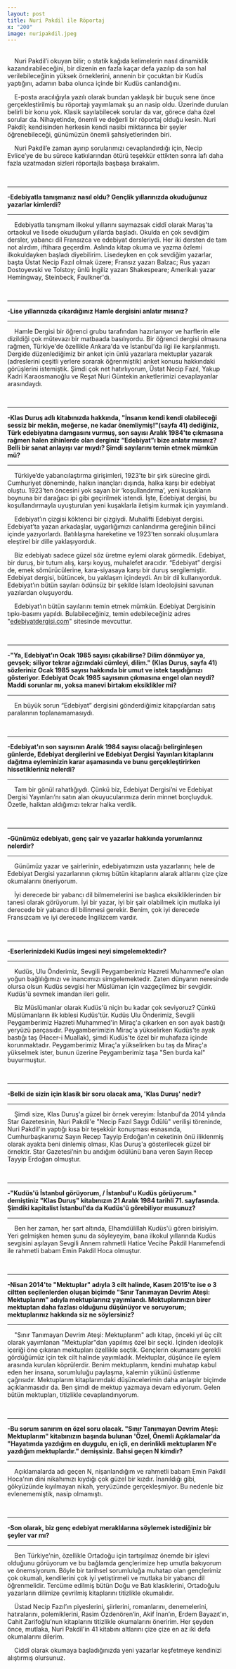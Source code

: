 ```yaml
---
layout: post
title: Nuri Pakdil ile Röportaj
x: "200"
image: nuripakdil.jpeg
---
```

<br/>
&nbsp;&nbsp;&nbsp;&nbsp;Nuri Pakdil’i okuyan bilir; o statik kağıda kelimelerin nasıl dinamiklik kazandırabileceğini, bir dizenin en fazla kaçar defa yazılıp da son hal verilebileceğinin yüksek örneklerini, annenin bir çocuktan bir Kudüs yaptığını, adamın baba olunca içinde bir Kudüs canlandığını.

&nbsp;&nbsp;&nbsp;&nbsp;E-posta aracılığıyla yazılı olarak bundan yaklaşık bir buçuk sene önce gerçekleştirilmiş bu röportajı yayımlamak şu an nasip oldu. Üzerinde durulan belirli bir konu yok. Klasik sayılabilecek sorular da var, görece daha özel sorular da. Nihayetinde, önemli ve değerli bir röportaj olduğu kesin. Nuri Pakdil; kendisinden herkesin kendi nasibi miktarınca bir şeyler öğrenebileceği, günümüzün önemli şahsiyetlerinden biri.

&nbsp;&nbsp;&nbsp;&nbsp;Nuri Pakdil’e zaman ayırıp sorularımızı cevaplandırdığı için, Necip Evlice’ye de bu sürece katkılarından ötürü teşekkür ettikten sonra lafı daha fazla uzatmadan sizleri röportajla başbaşa bırakalım.

<br/>

---

__-Edebiyatla tanışmanız nasıl oldu? Gençlik yıllarınızda okuduğunuz yazarlar kimlerdi?__

___

&nbsp;&nbsp;&nbsp;&nbsp;Edebiyatla tanışmam ilkokul yıllarını saymazsak ciddî olarak Maraş'ta ortaokul ve lisede okuduğum yıllarda başladı. Okulda en çok sevdiğim dersler, yabancı dil Fransızca ve edebiyat dersleriydi. Her iki dersten de tam not alırdım, iftihara geçerdim. Aslında kitap okuma ve yazma özlemi ilkokuldayken başladı diyebilirim.
Lisedeyken en çok sevdiğim yazarlar, başta Üstat Necip Fazıl olmak üzere; Fransız yazarı Balzac; Rus yazarı Dostoyevski ve Tolstoy; ünlü İngiliz yazarı Shakespeare; Amerikalı yazar Hemingway, Steinbeck, Faulkner'dı.

<br/>

___

__-Lise yıllarınızda çıkardığınız Hamle dergisini anlatır mısınız?__

___

&nbsp;&nbsp;&nbsp;&nbsp;Hamle Dergisi bir öğrenci grubu tarafından hazırlanıyor ve harflerin elle dizildiği çok mütevazı bir matbaada basılıyordu. Bir öğrenci dergisi olmasına rağmen, Türkiye'de özellikle Ankara'da ve İstanbul'da ilgi ile karşılanmıştı. Dergide düzenlediğimiz bir anket için ünlü yazarlara mektuplar yazarak (adreslerini çeşitli yerlere sorarak öğrenmiştik) anket konusu hakkındaki görüşlerini istemiştik. Şimdi çok net hatırlıyorum, Üstat Necip Fazıl, Yakup Kadri Karaosmanoğlu ve Reşat Nuri Güntekin anketlerimizi cevaplayanlar arasındaydı.

<br/>

___

__-Klas Duruş adlı kitabınızda hakkında, "İnsanın kendi kendi olabileceği sessiz bir mekân, meğerse, ne kadar önemliymiş!"(sayfa 41) dediğiniz, Türk edebiyatına damgasını vurmuş, son sayısı Aralık 1984'te çıkmasına rağmen halen zihinlerde olan derginiz “Edebiyat”ı bize anlatır mısınız? Belli bir sanat anlayışı var mıydı? Şimdi sayılarını temin etmek mümkün mü?__

___

&nbsp;&nbsp;&nbsp;&nbsp;Türkiye’de yabancılaştırma girişimleri, 1923’te bir şirk sürecine girdi. Cumhuriyet döneminde, halkın inançları dışında, halka karşı bir edebiyat oluştu. 1923’ten öncesini yok sayan bir ‘koşullandırma’, yeni kuşakların boynuna bir darağacı ipi gibi geçirilmek istendi. İşte, Edebiyat dergisi, bu koşullandırmayla uyuşturulan yeni kuşaklarla iletişim kurmak için yayımlandı.

&nbsp;&nbsp;&nbsp;&nbsp;Edebiyat’ın çizgisi köktenci bir çizgiydi. Muhalifti Edebiyat dergisi. Edebiyat’ta yazan arkadaşlar, uygarlığımızı canlandırma gereğinin bilinci içinde yazıyorlardı. Batılılaşma hareketine ve 1923’ten sonraki oluşumlara eleştirel bir dille yaklaşıyorduk.

&nbsp;&nbsp;&nbsp;&nbsp;Biz edebiyatı sadece güzel söz üretme eylemi olarak görmedik. Edebiyat, bir duruş, bir tutum alış, karşı koyuş, muhalefet aracıdır. “Edebiyat” dergisi de, emek sömürücülerine, kara-siyasaya karşı bir duruş sergilemiştir. Edebiyat dergisi, bütüncek, bu yaklaşım içindeydi. Arı bir dil kullanıyorduk. Edebiyat’ın bütün sayıları ödünsüz bir şekilde İslam İdeolojisini savunan yazılardan oluşuyordu.

&nbsp;&nbsp;&nbsp;&nbsp;Edebiyat’ın bütün sayılarını temin etmek mümkün. Edebiyat Dergisinin tıpkı-basımı yapıldı. Bulabileceğiniz, temin edebileceğiniz adres "<a href="http://edebiyatdergisi.com" target="_blank">edebiyatdergisi.com</a>" sitesinde mevcuttur.

<br/>

___

__-"Ya, Edebiyat'ın Ocak 1985 sayısı çıkabilirse? Dilim dönmüyor ya, gevşek; siliyor tekrar ağzımdaki cümleyi, dilim." (Klas Duruş, sayfa 41) sözleriniz Ocak 1985 sayısı hakkında bir umut ve istek taşıdığınızı gösteriyor. Edebiyat Ocak 1985 sayısının çıkmasına engel olan neydi? Maddi sorunlar mı, yoksa manevi birtakım eksiklikler mi?__

___

&nbsp;&nbsp;&nbsp;&nbsp;En büyük sorun “Edebiyat” dergisini gönderdiğimiz kitapçılardan satış paralarının toplanamamasıydı.

<br/>

___

__-Edebiyat'ın son sayısının Aralık 1984 sayısı olacağı belirginleşen günlerde, Edebiyat dergilerini ve Edebiyat Dergisi Yayınları kitaplarını dağıtma eyleminizin karar aşamasında ve bunu gerçekleştirirken hissetikleriniz nelerdi?__

___

&nbsp;&nbsp;&nbsp;&nbsp;Tam bir gönül rahatlığıydı. Çünkü biz, Edebiyat Dergisi’ni ve Edebiyat Dergisi Yayınları’nı satın alan okuyucularımıza derin minnet borçluyduk. Özetle, halktan aldığımızı tekrar halka verdik.

<br/>

___

__-Günümüz edebiyatı, genç şair ve yazarlar hakkında yorumlarınız nelerdir?__

___

&nbsp;&nbsp;&nbsp;&nbsp;Günümüz yazar ve şairlerinin, edebiyatımızın usta yazarlarını; hele de Edebiyat Dergisi yazarlarının çıkmış bütün kitaplarını alarak altlarını çize çize okumalarını öneriyorum.

&nbsp;&nbsp;&nbsp;&nbsp;İyi derecede bir yabancı dil bilmemelerini ise başlıca eksikliklerinden bir tanesi olarak görüyorum. İyi bir yazar, iyi bir şair olabilmek için mutlaka iyi derecede bir yabancı dil bilinmesi gerekir. Benim, çok iyi derecede Fransızcam ve iyi derecede İngilizcem vardır.

<br/>

___

__-Eserlerinizdeki Kudüs imgesi neyi simgelemektedir?__

___

&nbsp;&nbsp;&nbsp;&nbsp;Kudüs, Ulu Önderimiz, Sevgili Peygamberimiz Hazreti Muhammed'e olan yoğun bağlılığımızı ve inancımızı simgelemektedir. Zaten dünyanın neresinde olursa olsun Kudüs sevgisi her Müslüman için vazgeçilmez bir sevgidir. Kudüs'ü sevmek imandan ileri gelir.

&nbsp;&nbsp;&nbsp;&nbsp;Biz Müslümanlar olarak Kudüs'ü niçin bu kadar çok seviyoruz? Çünkü Müslümanların ilk kıblesi Kudüs'tür. Kudüs Ulu Önderimiz, Sevgili Peygamberimiz Hazreti Muhammed'in Miraç'a çıkarken en son ayak bastığı yeryüzü parçasıdır. Peygamberimizin Miraç'a yükselirken Kudüs'te ayak bastığı taş (Hacer-i Muallak), şimdi Kudüs'te özel bir muhafaza içinde korunmaktadır. Peygamberimiz Miraç'a yükselirken bu taş da Miraç'a yükselmek ister, bunun üzerine Peygamberimiz taşa "Sen burda kal" buyurmuştur.

<br/>

___

__-Belki de sizin için klasik bir soru olacak ama, 'Klas Duruş' nedir?__

___

&nbsp;&nbsp;&nbsp;&nbsp;Şimdi size, Klas Duruş'a güzel bir örnek vereyim: İstanbul'da 2014 yılında Star Gazetesinin, Nuri Pakdil'e "Necip Fazıl Saygı Ödülü" verilişi töreninde, Nuri Pakdil'in yaptığı kısa bir teşekkür konuşması esnasında, Cumhurbaşkanımız Sayın Recep Tayyip Erdoğan'ın ceketinin önü iliklenmiş olarak ayakta beni dinlemiş olması, Klas Duruş'a gösterilecek güzel bir örnektir. Star Gazetesi’nin bu andığım ödülünü bana veren Sayın Recep Tayyip Erdoğan olmuştur.

<br/>

___

__-"Kudüs'ü İstanbul görüyorum, / İstanbul'u Kudüs görüyorum." demiştiniz "Klas Duruş" kitabınızın 21 Aralık 1984 tarihli 71. sayfasında. Şimdiki kapitalist İstanbul'da da Kudüs'ü görebiliyor musunuz?__

___

&nbsp;&nbsp;&nbsp;&nbsp;Ben her zaman, her şart altında, Elhamdülillah Kudüs'ü gören birisiyim. Yeri gelmişken hemen şunu da söyleyeyim, bana ilkokul yıllarında Kudüs sevgisini aşılayan Sevgili Annem rahmetli Hatice Vecihe Pakdil Hanımefendi ile rahmetli babam Emin Pakdil Hoca olmuştur.

<br/>

___

__-Nisan 2014'te "Mektuplar" adıyla 3 cilt halinde, Kasım 2015'te ise o 3 ciltten seçilenlerden oluşan biçimde "Sınır Tanımayan Devrim Ateşi: Mektuplarım" adıyla mektuplarınız yayımlandı. Mektuplarınızın birer mektuptan daha fazlası olduğunu düşünüyor ve soruyorum; mektuplarınız hakkında siz ne söylersiniz?__

___

&nbsp;&nbsp;&nbsp;&nbsp;"Sınır Tanımayan Devrim Ateşi: Mektuplarım" adlı kitap, önceki yıl üç cilt olarak yayımlanan "Mektuplar"dan yapılmış özel bir seçki. İçinden ideolojik içeriği öne çıkaran mektupları özellikle seçtik. Gençlerin okumasını gerekli gördüğümüz için tek cilt halinde yayımladık.
Mektuplar, düşünce ile eylem arasında kurulan köprülerdir. Benim mektuplarım, kendini muhatap kabul eden her insana, sorumluluğu paylaşma, kalemin yükünü üstlenme çağrısıdır. Mektuplarım kitaplarımdaki düşüncelerimin daha anlaşılır biçimde açıklanmasıdır da. Ben şimdi de mektup yazmaya devam ediyorum. Gelen bütün mektupları, titizlikle cevaplandırıyorum.

<br/>

___

__-Bu sorum sanırım en özel soru olacak. "Sınır Tanımayan Devrim Ateşi: Mektuplarım" kitabınızın başında bulunan 'Özel, Önemli Açıklamalar'da "Hayatımda yazdığım en duygulu, en içli, en derinlikli mektuplarım N'e yazdığım mektuplardır." demişsiniz. Bahsi geçen N kimdir?__

___

&nbsp;&nbsp;&nbsp;&nbsp;Açıklamalarda adı geçen N, nişanlandığım ve rahmetli babam Emin Pakdil Hoca'nın dini nikahımızı kıydığı çok güzel bir kızdır. İnanıldığı gibi, gökyüzünde kıyılmayan nikah, yeryüzünde gerçekleşmiyor. Bu nedenle biz evlenememiştik, nasip olmamıştı.

<br/>

___

__-Son olarak, biz genç edebiyat meraklılarına söylemek istediğiniz bir şeyler var mı?__

___

&nbsp;&nbsp;&nbsp;&nbsp;Ben Türkiye’nin, özellikle Ortadoğu için tartışılmaz önemde bir işlevi olduğunu görüyorum ve bu bağlamda gençlerimize hep umutla bakıyorum ve önemsiyorum. Böyle bir tarihsel sorumluluğa muhatap olan gençlerimiz çok okumalı, kendilerini çok iyi yetiştirmeli ve mutlaka bir yabancı dil öğrenmelidir.  Tercüme edilmiş bütün Doğu ve Batı klasiklerini, Ortadoğulu yazarların dilimize çevrilmiş kitaplarını titizlikle okumalıdır.

&nbsp;&nbsp;&nbsp;&nbsp;Üstad Necip Fazıl’ın piyeslerini, şiirlerini, romanlarını, denemelerini, hatıralarını, polemiklerini, Rasim Özdenören’in, Akif İnan’ın, Erdem Bayazıt’ın, Cahit Zarifoğlu’nun kitaplarını titizlikle okumalarını öneririm. Her şeyden önce, mutlaka, Nuri Pakdil'in 41 kitabını altlarını çize çize en az iki defa okumalarını dilerim.

&nbsp;&nbsp;&nbsp;&nbsp;Ciddî olarak okumaya başladığınızda yeni yazarlar keşfetmeye kendinizi alıştırmış olursunuz.
